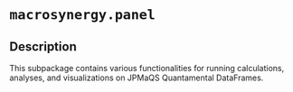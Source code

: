 # `macrosynergy.panel`

## Description

This subpackage contains various functionalities for running calculations, analyses, and visualizations on JPMaQS Quantamental DataFrames.





